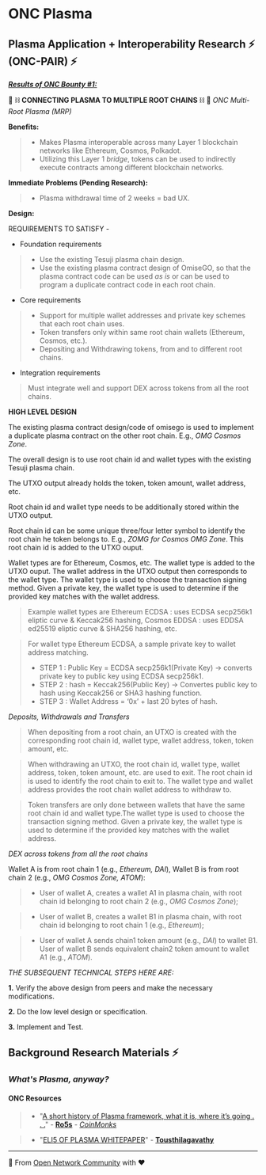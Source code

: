# ONC Plasma

## Plasma Application + Interoperability Research ⚡ (ONC-PAIR) ⚡

***[Results of ONC Bounty #1:](https://forum.omgnetwork.org/t/request-for-information-onc-stewardship-over-cosmos-spoon/61)*** 

🔮 ⛓️ **CONNECTING PLASMA TO MULTIPLE ROOT CHAINS** ⛓️ 🔮
*ONC Multi-Root Plasma (MRP)*

**Benefits:** 

> * Makes Plasma interoperable across many Layer 1 blockchain networks like Ethereum, Cosmos, Polkadot.
> * Utilizing this Layer 1 *bridge*, tokens can be used to indirectly execute contracts among different blockchain networks.

**Immediate Problems (Pending Research):**

> * Plasma withdrawal time of 2 weeks = bad UX.

**Design:**

REQUIREMENTS TO SATISFY - 

* Foundation requirements
> * Use the existing Tesuji plasma chain design.
> * Use the existing plasma contract design of OmiseGO, so that the plasma contract code can be used *as is* or can be used to program a duplicate contract code in each root chain.

* Core requirements
> * Support for multiple wallet addresses and private key schemes that each root chain uses.
> * Token transfers only within same root chain wallets (Ethereum, Cosmos, etc.).
> * Depositing and Withdrawing tokens, from and to different root chains.

* Integration requirements
> Must integrate well and support DEX across tokens from all the root chains.

**HIGH LEVEL DESIGN**

The existing plasma contract design/code of omisego is used to implement a duplicate plasma contract on the other root chain. E.g., *OMG Cosmos Zone*.

The overall design is to use root chain id and wallet types with the existing Tesuji plasma chain.

The UTXO output already holds the token, token amount, wallet address, etc.

Root chain id and wallet type needs to be additionally stored within the UTXO output.

Root chain id can be some unique three/four letter symbol to identify the root chain he token belongs to. 
E.g., *ZOMG for Cosmos OMG Zone*. This root chain id is added to the UTXO ouput.

Wallet types are for Ethereum, Cosmos, etc. The wallet type is added to the UTXO ouput. The wallet address in the UTXO output then corresponds to the wallet type. The wallet type is used to choose the transaction signing method. Given a private key, the wallet type is used to determine if the provided key matches with the wallet address. 

> Example wallet types are Ethereum ECDSA : uses ECDSA secp256k1 eliptic curve & Keccak256 hashing, Cosmos EDDSA : uses EDDSA ed25519 eliptic curve & SHA256 hashing, etc.

> For wallet type Ethereum ECDSA, a sample private key to wallet address matching.
> * STEP 1 : Public Key = ECDSA secp256k1(Private Key) -> converts private key to public key using ECDSA secp256k1.
> * STEP 2 : hash = Keccak256(Public Key) -> Convertes public key to hash using Keccak256 or SHA3 hashing function.
> * STEP 3 : Wallet Address = ‘0x’ + last 20 bytes of hash.

*Deposits, Withdrawals and Transfers*

> When depositing from a root chain, an UTXO is created with the corresponding root chain id, wallet type, wallet address, token, token amount, etc.

> When withdrawing an UTXO, the root chain id, wallet type, wallet address, token, token amount, etc. are used to exit. The root chain id is used to identify the root chain to exit to. The wallet type and wallet address provides the root chain wallet address to withdraw to.

> Token transfers are only done between wallets that have the same root chain id and wallet type.The wallet type is used to choose the transaction signing method. Given a private key, the wallet type is used to determine if the provided key matches with the wallet address.

*DEX across tokens from all the root chains*

Wallet A is from root chain 1 (e.g., *Ethereum, DAI*), Wallet B is from root chain 2 (e.g., *OMG Cosmos Zone, ATOM*):

> * User of wallet A, creates a wallet A1 in plasma chain, with root chain id belonging to root chain 2 (e.g., *OMG Cosmos Zone*);

> * User of wallet B, creates a wallet B1 in plasma chain, with root chain id belonging to root chain 1 (e.g., *Ethereum*);

> * User of wallet A sends chain1 token amount (e.g., *DAI*) to wallet B1. User of wallet B sends equivalent chain2 token amount to wallet A1 (e.g., *ATOM*).

*THE SUBSEQUENT TECHNICAL STEPS HERE ARE:*

**1.** Verify the above design from peers and make the necessary modifications.

**2.** Do the low level design or specification.

**3.** Implement and Test.

## Background Research Materials ⚡

### *What's Plasma, anyway?* 

#### ONC Resources

> * "[A short history of Plasma framework, what it is, where it’s going . . .](https://medium.com/coinmonks/a-short-history-of-plasma-framework-what-it-is-where-its-going-16920d0376a)" - **[Ro5s](https://medium.com/coinmonks)** - *[CoinMonks](https://medium.com/coinmonks)*


> * "[ELI5 OF PLASMA WHITEPAPER](https://medium.com/@tousthilagavathy/eli5-of-plasma-whitepaper-72e7570829a)" - **[Tousthilagavathy](https://medium.com/@tousthilagavathy/eli5-of-plasma-whitepaper-72e7570829a)**

_______________________________________________________________________________________________
👊 From [Open Network Community](https://forum.omgnetwork.org/) with ❤️
